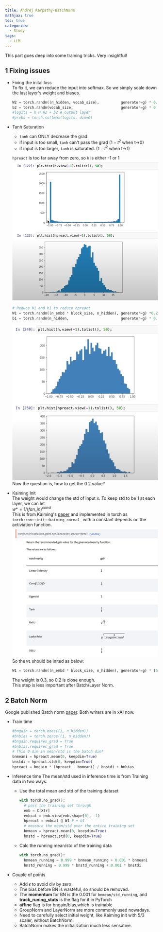 ```yaml
---
title: Andrej Karpathy-BatchNorm
mathjax: true
toc: true
categories:
  - Study
tags:
  - LLM
---
```

This part goes deep into some training tricks.
Very insightful!

## 1 Fixing issues  
- Fixing the inital loss   
  To fix it, we can reduce the input into softmax. So we simply scale down the last layer's weight and biases. 
  ```python
  W2 = torch.randn((n_hidden, vocab_size),          generator=g) * 0.01
  b2 = torch.randn(vocab_size,                      generator=g) * 0
  #logits = h @ W2 + b2 # output layer
  #probs = torch.softmax(logits, dim=0)
  ```
- Tanh Saturation  
  - `tanh` can ONLY decrease the grad.   
  - if input is too small, `tanh` can't pass the grad ($1-t^2$ when t->0)
  - if input is too larger, `tanh` is saturated. ($1-t^2$ when t->1)  

  `hpreact` is too far away from zero, so `h` is either -1 or 1
  ![Alt text](/assets/images/2024/24-04-19-Karpathy-batchnorm_files/tanh.png) 
  ```python
  # Reduce W1 and b1 to reduce hpreact
  W1 = torch.randn((n_embd * block_size, n_hidden), generator=g) *0.2
  b1 = torch.randn(n_hidden,                        generator=g) * 0.01
  ```
  ![Alt text](/assets/images/2024/24-04-19-Karpathy-batchnorm_files/tanhfixed.png) 
  Now the question is, how to get the 0.2 value? 

- Kaiming Init  
  The weight would change the std of input x. To keep std to be 1 at each layer, we can let   
  $w *= 1/(fan\_in)^{const}$  
  This is from Kaiming's [paper](https://www.cv-foundation.org/openaccess/content_iccv_2015/papers/He_Delving_Deep_into_ICCV_2015_paper.pdf) and implemented in torch as `torch::nn::init::kaiming_normal_`
  with a constant depends on the activiation function. 
  ![Alt text](/assets/images/2024/24-04-19-Karpathy-batchnorm_files/kaiming.png) 
  So the `W1` should be inited as below:
  ```python
  W1 = torch.randn((n_embd * block_size, n_hidden), generator=g) * (5/3)/((n_embd * block_size)**0.5) 
  ``` 
  The weight is 0.3, so 0.2 is close enough.   
  This step is less important after Batch/Layer Norm.

## 2 Batch Norm
Google published Batch norm [paper](https://arxiv.org/pdf/1502.03167.pdf). Both writers are in xAI now. 
- Train time  
  ```python
  #bngain = torch.ones((1, n_hidden))
  #bnbias = torch.zeros((1, n_hidden))
  #bngain.requires_grad = True
  #bnbias.requires_grad = True
  # This 0 dim in mean/std is the batch dim!
  bnmeani = hpreact.mean(0, keepdim=True)
  bnstdi = hpreact.std(0, keepdim=True)
  hpreact = bngain * (hpreact - bnmeani) / bnstdi + bnbias
  ```

- Inference time
  The mean/std used in inference time is from Training data in two ways. 
  - Use the total mean and std of the training dataset
    ```python
    with torch.no_grad():
      # pass the training set through
      emb = C[Xtr]
      embcat = emb.view(emb.shape[0], -1)
      hpreact = embcat @ W1 # + b1
      # measure the mean/std over the entire training set
      bnmean = hpreact.mean(0, keepdim=True)
      bnstd = hpreact.std(0, keepdim=True)

    ```
  - Calc the running mean/std of the training data
    ```python
    with torch.no_grad():
      bnmean_running = 0.999 * bnmean_running + 0.001 * bnmeani
      bnstd_running = 0.999 * bnstd_running + 0.001 * bnstdi
    ```

- Couple of points
  - Add $\epsilon$ to avoid div by zero
  - The bias before BN is wasteful, so should be removed. 
  - The **momentum** for BN is the 0.001 for `bnmean/std_running`, and **track_runing_stats** is the flag for it in PyTorch
  - **affine** flag is for bngain/bias,which is trainable
  - GroupNorm and LayerNorm are more commonly used nowadays.
  - Need to carefully select initial weight, like Kaiming init with 5/3 scaler, without BatchNorm.
  - BatchNorm makes the initialization much less sensative.